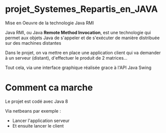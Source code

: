 # projet_Systemes_Repartis_en_JAVA
Mise en Oeuvre de la technologie Java RMI 

Java RMI, ou Java **Remote Method Invocation**, est une technologie qui permet aux objets Java de s'appeler et de s'exécuter de manière distribuée sur des machines distantes

Dans le projet, on va mettre en place une application client qui va demander à un serveur (distant), d'effectuer le produit de 2 matrices...

Tout cela, via une interface graphique réalisée grace à l'API Java Swing

# Comment ca marche 
Le projet est codé avec Java 8

Via netbeans par exemple :
+ Lancer l'application serveur
+ Et ensuite lancer le client 
